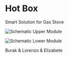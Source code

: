 # Hot Box

Smart Solution for Gas Stove

![Schematic Upper Module](https://github.com/colakburak/hot-like-a-borsch/blob/main/assets/Schematic_1.jpeg "Schematic Upper Module")


![Schematic Lower Module](https://github.com/colakburak/hot-like-a-borsch/blob/main/assets/Schematic_2.jpeg "Schematic Lower Module")


Burak & Lorenzo & Elizabete
